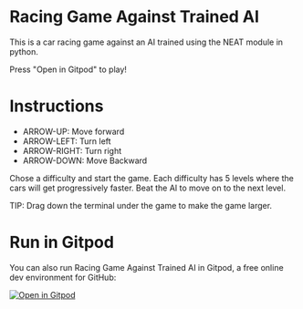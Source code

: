 # Racing Game Against Trained AI
This is a car racing game against an AI trained using the NEAT module in python.

Press "Open in Gitpod" to play!

# Instructions
- ARROW-UP: Move forward
- ARROW-LEFT: Turn left
- ARROW-RIGHT: Turn right
- ARROW-DOWN: Move Backward

Chose a difficulty and start the game. 
Each difficulty has 5 levels where the cars will get progressively faster. Beat the AI to move on to the next level.

TIP: Drag down the terminal under the game to make the game larger. 

# Run in Gitpod

You can also run Racing Game Against Trained AI in Gitpod, a free online dev environment for GitHub:

[![Open in Gitpod](https://gitpod.io/button/open-in-gitpod.svg)](https://gitpod.io/#https://github.com/MichaelBenliyan/Racing_Game_With_NEAT_AI)